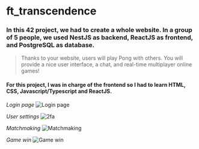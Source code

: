 # ft_transcendence

### In this 42 project, we had to create a whole website. In a group of 5 people, we used NestJS as backend, ReactJS as frontend, and PostgreSQL as database.
> Thanks to your website, users will play Pong with others. You will provide a nice user interface, a chat, and real-time multiplayer online games!

#### For this project, I was in charge of the frontend so I had to learn HTML, CSS, Javascript/Typescript and ReactJS.  
_Login page_
![Login page](https://github.com/marwa-kb/Ft_transcendence/assets/68017133/8165e6f5-9ac8-418c-919b-06534080babf)

_User settings_
![2fa](https://github.com/marwa-kb/Ft_transcendence/assets/68017133/51c7874a-2235-4e51-99d6-7100ef2aa082)

_Matchmaking_
![Matchmaking](https://github.com/marwa-kb/Ft_transcendence/assets/68017133/a6cee5e6-86ec-4c1c-b88a-a6d5d5384ffb)

_Game win_
![Game win](https://github.com/marwa-kb/Ft_transcendence/assets/68017133/27d79168-f97a-4082-843e-930bd1cf45ce)

